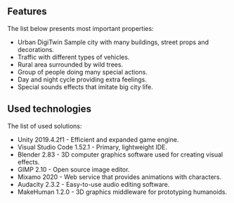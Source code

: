 ## Features

The list below presents most important properties:
* Urban DigiTwin Sample city with many buildings, street props and decorations.
* Traffic with different types of vehicles.
* Rural area surrounded by wild trees.
* Group of people doing many special actions.
* Day and night cycle providing extra feelings.
* Special sounds effects that imitate big city life.

## Used technologies

The list of used solutions:
* Unity 2019.4.2f1 - Efficient and expanded game engine.
* Visual Studio Code 1.52.1 - Primary, lightweight IDE.
* Blender 2.83 - 3D computer graphics software used for creating visual effects.
* GIMP 2.10 - Open source image editor.
* Mixamo 2020 - Web service that provides animations with characters.
* Audacity 2.3.2 - Easy-to-use audio editing software.
* MakeHuman 1.2.0 - 3D graphics middleware for prototyping humanoids.

